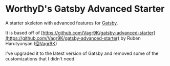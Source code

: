 # WorthyD's Gatsby Advanced Starter

A starter skeleton with advanced features for [Gatsby](https://github.com/gatsbyjs/gatsby/).

It is based off of [https://github.com/Vagr9K/gatsby-advanced-starter](https://github.com/Vagr9K/gatsby-advanced-starter) by Ruben Harutyunyan ([@Vagr9K](https://twitter.com/Vagr9K))


I've upgraded it to the latest version of Gatsby and removed some of the customizations that I didn't need.
